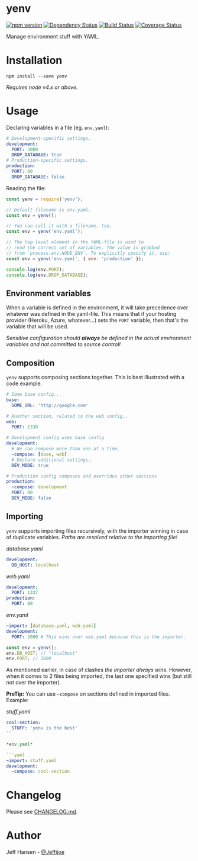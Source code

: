 # yenv

[![npm version](https://badge.fury.io/js/yenv.svg)](https://badge.fury.io/js/yenv)
[![Dependency Status](https://david-dm.org/jeffijoe/yenv.svg)](https://david-dm.org/jeffijoe/yenv)
[![Build Status](https://travis-ci.org/jeffijoe/yenv.svg?branch=master)](https://travis-ci.org/jeffijoe/yenv)
[![Coverage Status](https://coveralls.io/repos/github/jeffijoe/yenv/badge.svg?branch=master)](https://coveralls.io/github/jeffijoe/yenv?branch=master)

Manage environment stuff with YAML.

# Installation

```
npm install --save yenv
```

*Requires node v4.x or above.*

# Usage

Declaring variables in a file (eg. `env.yaml`):

```yaml
# Development-specific settings.
development:
  PORT: 3000
  DROP_DATABASE: true
# Production-specific settings.
production:
  PORT: 80
  DROP_DATABASE: false
```

Reading the file:

```javascript
const yenv = require('yenv');

// Default filename is env.yaml.
const env = yenv();

// You can call it with a filename, too.
const env = yenv('env.yaml');

// The top-level element in the YAML-file is used to
// read the correct set of variables. The value is grabbed
// from `process.env.NODE_ENV`. To explicitly specify it, use:
const env = yenv('env.yaml', { env: 'production' });

console.log(env.PORT);
console.log(env.DROP_DATABASE);
```

## Environment variables

When a variable is defined in the environment, it will take precedence over
whatever was defined in the yaml-file.
This means that if your hosting provider (Heroku, Azure, whatever...) sets the
`PORT` variable, then that's the variable that will be used.

_Sensitive configuration should **always** be defined in the actual environment variables and not committed to source control!_

## Composition

`yenv` supports composing sections together. This is best illustrated with a code example.

```yaml
# Some base config..
base:
  SOME_URL: 'http://google.com'

# Another section, related to the web config..
web:
  PORT: 1338

# Development config uses base config
development:
  # We can compose more than one at a time.
  ~compose: [base, web]
  # Declare additional settings..
  DEV_MODE: true

# Production config composes and overrides other sections
production:
  ~compose: development
  PORT: 80
  DEV_MODE: false
```

## Importing

`yenv` supports importing files recursively, with the importer winning in case of duplicate variables. *Paths are resolved relative to the importing file!*

*database.yaml*

```yaml
development:
  DB_HOST: localhost
```

*web.yaml*

```yaml
development:
  PORT: 1337
production:
  PORT: 80
```

*env.yaml*

```yaml
~import: [database.yaml, web.yaml]
development:
  PORT: 3000 # This wins over web.yaml because this is the importer.
```

```javascript
const env = yenv();
env.DB_HOST; // "localhost"
env.PORT; // 3000
```

As mentioned earlier, in case of clashes *the importer always wins*. However, when it comes to 2 files being imported, the last one specified wins (but still not over the importer).

**ProTip:** You can use `~compose` on sections defined in imported files. Example:

*stuff.yaml*

```yaml
cool-section:
  STUFF: 'yenv is the best'
``

*env.yaml*

```yaml
~import: stuff.yaml
development:
  ~compose: cool-section
```

# Changelog

Please see [CHANGELOG.md](CHANGELOG.md).

# Author

Jeff Hansen - [@Jeffijoe](https://twitter.com/Jeffijoe)